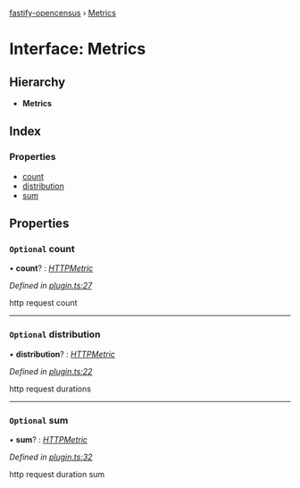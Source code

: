[fastify-opencensus](../README.md) › [Metrics](metrics.md)

# Interface: Metrics

## Hierarchy

- **Metrics**

## Index

### Properties

- [count](metrics.md#optional-count)
- [distribution](metrics.md#optional-distribution)
- [sum](metrics.md#optional-sum)

## Properties

### `Optional` count

• **count**? : _[HTTPMetric](httpmetric.md)_

_Defined in [plugin.ts:27](https://github.com/rhaymo/fastify-opencensus/blob/a41dab0/src/plugin.ts#L27)_

http request count

---

### `Optional` distribution

• **distribution**? : _[HTTPMetric](httpmetric.md)_

_Defined in [plugin.ts:22](https://github.com/rhaymo/fastify-opencensus/blob/a41dab0/src/plugin.ts#L22)_

http request durations

---

### `Optional` sum

• **sum**? : _[HTTPMetric](httpmetric.md)_

_Defined in [plugin.ts:32](https://github.com/rhaymo/fastify-opencensus/blob/a41dab0/src/plugin.ts#L32)_

http request duration sum
